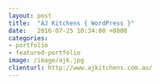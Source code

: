```yaml
---
layout: post
title:  "AJ Kitchens { WordPress }"
date:   2016-07-25 10:34:00 +0800
categories:
- portfolio
- featured-portfolio
image: /image/ajk.jpg
clienturl: http://www.ajkitchens.com.au/
---
```

